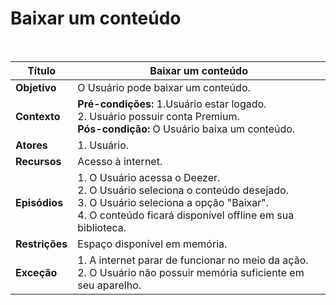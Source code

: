 # Baixar um conteúdo

<br />

|Título|Baixar um conteúdo|
|----------|------------- |
|**Objetivo**|O Usuário pode baixar um conteúdo.|
|**Contexto**|**Pré-condições:** 1.Usuário estar logado.<br />2. Usuário possuir conta Premium.<br />**Pós-condição:** O Usuário baixa um conteúdo.|
|**Atores**|1. Usuário.|
|**Recursos**|Acesso à internet.|
|**Episódios**|1. O Usuário acessa o Deezer.<br />2. O Usuário seleciona o conteúdo desejado.<br />3. O Usuário seleciona a opção "Baixar".<br />4. O conteúdo ficará disponível offline em sua biblioteca.|
|**Restrições**|Espaço disponível em memória.|
|**Exceção**|1. A internet parar de funcionar no meio da ação.<br /> 2. O Usuário não possuir memória suficiente em seu aparelho.|